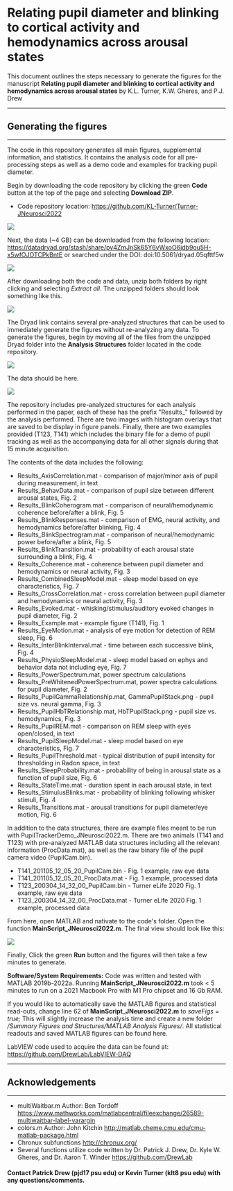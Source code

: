 # Relating pupil diameter and blinking to cortical activity and hemodynamics across arousal states

This document outlines the steps necessary to generate the figures for the manuscript **Relating pupil diameter and blinking to cortical activity and hemodynamics across arousal states** by K.L. Turner, K.W. Gheres, and P.J. Drew

---
## Generating the figures
---
The code in this repository generates all main figures, supplemental information, and statistics. It contains the analysis code for all pre-processing steps as well as a demo code and examples for tracking pupil diameter.

Begin by downloading the code repository by clicking the green **Code** button at the top of the page and selecting **Download ZIP**. 
* Code repository location: https://github.com/KL-Turner/Turner-JNeurosci2022

![](https://user-images.githubusercontent.com/30758521/210400067-3bd2fade-028c-4b90-b2ea-b9382879773b.PNG)

Next, the data (~4 GB) can be downloaded from the following location: https://datadryad.org/stash/share/pv4ZmJnSk65Y6yWxoO6jdb9ou5H-x5wfOJOTCPkBntE or searched under the DOI: doi:10.5061/dryad.05qfttf5w

![](https://user-images.githubusercontent.com/30758521/210401308-c20dcc99-4a15-4919-9cd5-750944550c1d.PNG)

After downloading both the code and data, unzip both folders by right clicking and selecting *Extract all*. The unzipped folders should look something like this.

![](https://user-images.githubusercontent.com/30758521/210404958-4a56f2f4-b3f2-4efe-96cd-2f73c636f9f0.PNG)

The Dryad link contains several pre-analyzed structures that can be used to immediately generate the figures without re-analyzing any data. To generate the figures, begin by moving all of the files from the unzipped Dryad folder into the **Analysis Structures** folder located in the code repository.

![](https://user-images.githubusercontent.com/30758521/210405281-324ee951-5c06-49b6-bf35-326a2da1ac96.PNG)

The data should be here. 

![](https://user-images.githubusercontent.com/30758521/210405648-155a00c1-fe19-4ed0-ab6b-eb2471e74f5c.PNG)

The repository includes pre-analyzed structures for each analysis performed in the paper, each of these has the prefix "Results_" followed by the analysis performed. There are two images with histogram overlays that are saved to be display in figure panels. Finally, there are two examples provided (T123, T141) which includes the binary file for a demo of pupil tracking as well as the accompanying data for all other signals during that 15 minute acquisition.

The contents of the data includes the following:

* Results_AxisCorrelation.mat - comparison of major/minor axis of pupil during measurement, in text
* Results_BehavData.mat - comparison of pupil size between different arousal states, Fig. 2
* Results_BlinkCoherogram.mat - comparison of neural/hemodynamic coherence before/after a blink, Fig. 5
* Results_BlinkResponses.mat - comparison of EMG, neural activity, and hemodynamics before/after blinking, Fig. 4
* Results_BlinkSpectrogram.mat - comparison of neural/hemodynamic power before/after a blink, Fig. 5
* Results_BlinkTransition.mat - probability of each arousal state surrounding a blink, Fig. 4
* Results_Coherence.mat - coherence between pupil diameter and hemodynamics or neural activity, Fig. 3 
* Results_CombinedSleepModel.mat - sleep model based on eye characteristics, Fig. 7
* Results_CrossCorrelation.mat - cross correlation between pupil diameter and hemodynamics or neural activity, Fig. 3
* Results_Evoked.mat - whisking/stimulus/auditory evoked changes in pupil diameter, Fig. 2
* Results_Example.mat - example figure (T141), Fig. 1
* Results_EyeMotion.mat - analysis of eye motion for detection of REM sleep, Fig. 6
* Results_InterBlinkInterval.mat - time between each successive blink, Fig. 4
* Results_PhysioSleepModel.mat - sleep model based on ephys and behavior data not including eye, Fig. 7
* Results_PowerSpectrum.mat, power spectrum calculations 
* Results_PreWhitenedPowerSpectrum.mat, power spectra calculations for pupil diameter, Fig. 2
* Results_PupilGammaRelationship.mat, GammaPupilStack.png - pupil size vs. neural gamma, Fig. 3
* Results_PupilHbTRelationship.mat, HbTPupilStack.png - pupil size vs. hemodynamics, Fig. 3
* Results_PupilREM.mat - comparison on REM sleep with eyes open/closed, in text
* Results_PupilSleepModel.mat - sleep model based on eye characteristics, Fig. 7
* Results_PupilThreshold.mat - typical distribution of pupil intensity for thresholding in Radon space, in text
* Results_SleepProbability.mat - probability of being in arousal state as a function of pupil size, Fig. 6
* Results_StateTime.mat - duration spent in each arousal state, in text
* Results_StimulusBlinks.mat - probability of blinking following whisker stimuli, Fig. 4
* Results_Transitions.mat - arousal transitions for pupil diameter/eye motion, Fig. 6

In addition to the data structures, there are example files meant to be run with PupilTrackerDemo_JNeurosci2022.m. There are two animals (T141 and T123) with pre-analyzed MATLAB data structures including all the relevant information (ProcData.mat), as well as the raw binary file of the pupil camera video (PupilCam.bin).

* T141_201105_12_05_20_PupilCam.bin - Fig. 1 example, raw eye data
* T141_201105_12_05_20_ProcData.mat - Fig. 1 example, processed data
* T123_200304_14_32_00_PupilCam.bin - Turner eLife 2020 Fig. 1 example, raw eye data
* T123_200304_14_32_00_ProcData.mat - Turner eLife 2020 Fig. 1 example, processed data

From here, open MATLAB and nativate to the code's folder. Open the function **MainScript_JNeurosci2022.m**. The final view should look like this:

![](https://user-images.githubusercontent.com/30758521/210406218-474af88d-cd33-4404-a8ee-3bf549d48838.PNG)

Finally, Click the green **Run** button and the figures will then take a few minutes to generate.

**Software/System Requirements:** Code was written and tested with MATLAB 2019b-2022a. Running **MainScript_JNeurosci2022.m** took < 5 minutes to run on a 2021 Macbook Pro with M1 Pro chipset and 16 Gb RAM.

If you would like to automatically save the MATLAB figures and statistical read-outs, change line 62 of **MainScript_JNeurosci2022.m** to *saveFigs = true;* This will slightly increase the analysis time and create a new folder */Summary Figures and Structures/MATLAB Analysis Figures/*. All statistical readouts and saved MATLAB figures can be found here.

LabVIEW code used to acquire the data can be found at: https://github.com/DrewLab/LabVIEW-DAQ

---
## Acknowledgements
---
* multiWaitbar.m Author: Ben Tordoff https://www.mathworks.com/matlabcentral/fileexchange/26589-multiwaitbar-label-varargin
* colors.m Author: John Kitchin http://matlab.cheme.cmu.edu/cmu-matlab-package.html
* Chronux subfunctions http://chronux.org/
* Several functions utilize code written by Dr. Patrick J. Drew, Dr. Kyle W. Gheres, and Dr. Aaron T. Winder https://github.com/DrewLab

#### Contact Patrick Drew (pjd17 psu edu) or Kevin Turner (klt8 psu edu) with any questions/comments.

